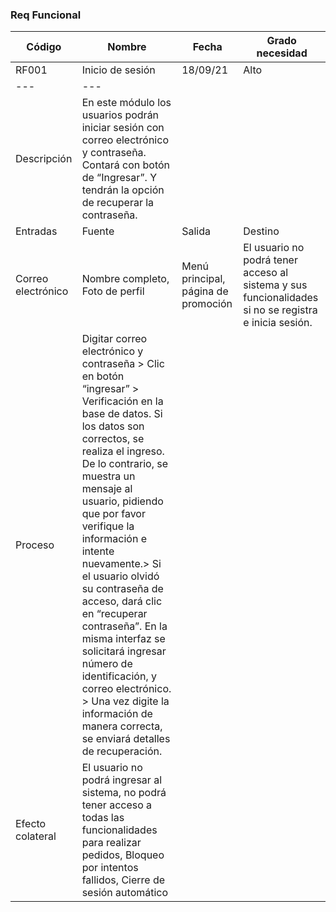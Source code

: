 ### Req Funcional

| Código | Nombre | Fecha | Grado necesidad |
| --- | --- | --- | --- |
| RF001 | Inicio de sesión | 18/09/21 | Alto |
| --- | --- |
| Descripción | En este módulo los usuarios podrán iniciar sesión con correo electrónico y contraseña. Contará con botón de “Ingresar”. Y tendrán la opción de recuperar la contraseña. |
| Entradas | Fuente | Salida | Destino | Restricciones |
|Correo electrónico | Nombre completo, Foto de perfil | Menú principal, página de promoción | El usuario no podrá tener acceso al sistema y sus funcionalidades si no se registra e inicia sesión.|
|Proceso| Digitar correo electrónico y contraseña > Clic en botón “ingresar” > Verificación en la base de datos. Si los datos son correctos, se realiza el ingreso. De lo contrario, se muestra un mensaje al usuario, pidiendo que por favor verifique la información e intente nuevamente.> Si el usuario olvidó su contraseña de acceso, dará clic en “recuperar contraseña”.  En la misma interfaz se solicitará ingresar número de identificación, y correo electrónico. >  Una vez digite la información de manera correcta, se enviará detalles de recuperación.|
| Efecto colateral | El usuario no podrá ingresar al sistema, no podrá tener acceso a todas las funcionalidades para realizar pedidos, Bloqueo por intentos fallidos, Cierre de sesión automático | 
